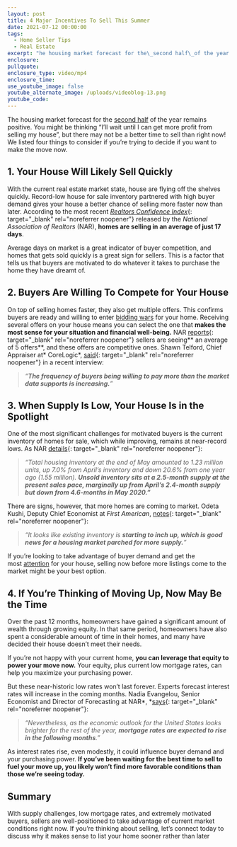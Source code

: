 ```yaml
---
layout: post
title: 4 Major Incentives To Sell This Summer
date: 2021-07-12 00:00:00
tags:
  - Home Seller Tips
  - Real Estate
excerpt: "he housing market forecast for the\_second half\_of the year remains positive. You might be thinking “I’ll wait until I can get more profit from selling my house”, but there may not be a better time to sell than right now! We listed four things to consider if you’re trying to decide if you want to make the move now."
enclosure:
pullquote:
enclosure_type: video/mp4
enclosure_time:
use_youtube_image: false
youtube_alternate_image: /uploads/videoblog-13.png
youtube_code:
---
```

The housing market forecast for the&nbsp;[second half](https://www.buyandsellvero.com/blog/what-do-experts-see-on-the-horizon-for-the-second-half-of-the-year/)&nbsp;of the year remains positive. You might be thinking “I’ll wait until I can get more profit from selling my house”, but there may not be a better time to sell than right now\! We listed four things to consider if you’re trying to decide if you want to make the move now.

## **1\. Your House Will Likely Sell Quickly**

With the current real estate market state, house are flying off the shelves quickly. Record-low house for sale inventory partnered with high buyer demand gives your house a better chance of selling more faster now than later. According to the most recent&nbsp;[*Realtors Confidence Index*](https://www.nar.realtor/research-and-statistics/research-reports/realtors-confidence-index){: target="_blank" rel="noreferrer noopener"}&nbsp;released by the&nbsp;*National Association of Realtors&nbsp;*(NAR),&nbsp;**homes are selling in an average of just 17 days**.

Average days on market is a great indicator of buyer competition, and homes that gets sold quickly is a great sign for sellers. This is a factor that tells us that buyers are motivated to do whatever it takes to purchase the home they have dreamt of.

## **2\. Buyers Are Willing To Compete for Your House**

On top of selling homes faster, they also get multiple offers. This confirms buyers are ready and willing to enter&nbsp;[bidding wars](https://www.mykcm.com/2021/06/21/5-things-homebuyers-need-to-know-when-making-an-offer/)&nbsp;for your home. Receiving several offers on your house means you can select the one that&nbsp;**makes the most sense for your situation and financial well-being.**&nbsp;NAR&nbsp;[reports](https://www.nar.realtor/research-and-statistics/research-reports/realtors-confidence-index){: target="_blank" rel="noreferrer noopener"}&nbsp;sellers are seeing**&nbsp;an average of 5 offers**, and these offers are competitive ones. Shawn Telford, Chief Appraiser at*&nbsp;CoreLogic*,&nbsp;[said](https://www.seattletimes.com/business/homebuyers-increasingly-willing-to-pay-above-asking-price/){: target="_blank" rel="noreferrer noopener"}&nbsp;in a recent interview:

> *“**The frequency of buyers being willing to pay more than the market data supports is increasing.**”*

## **3\. When Supply Is Low, Your House Is in the Spotlight**

One of the most significant challenges for motivated buyers is the current inventory of homes for sale, which while improving, remains at near-record lows. As NAR&nbsp;[details](https://www.globenewswire.com/news-release/2021/06/22/2251149/0/en/Existing-Home-Sales-Experience-Slight-Skid-of-0-9-in-May.html){: target="_blank" rel="noreferrer noopener"}\:

> *“Total housing inventory at the end of May amounted to 1.23 million units, up 7.0% from April’s inventory and down 20.6% from one year ago (1.55 million).&nbsp;**Unsold inventory sits at a 2.5-month supply at the present sales pace, marginally up from April’s 2.4-month supply but down from 4.6-months in May 2020.”***

There are signs, however, that more homes are coming to market. Odeta Kushi, Deputy Chief Economist at&nbsp;*First American*,&nbsp;[notes](https://twitter.com/odetakushi/status/1407344750534041615){: target="_blank" rel="noreferrer noopener"}\:

> *“It looks like existing inventory is&nbsp;**starting to inch up, which is good news for a housing market parched for more supply.**”*

If you’re looking to take advantage of buyer demand and get the most&nbsp;[attention](https://www.mykcm.com/2021/05/13/your-house-could-be-the-oasis-in-an-inventory-desert/)&nbsp;for your house, selling now before more listings come to the market might be your best option.

## **4\. If You’re Thinking of Moving Up, Now May Be the Time**

Over the past 12 months, homeowners have gained a significant amount of wealth through growing equity. In that same period, homeowners have also spent a considerable amount of time in their homes, and many have decided their house doesn’t meet their needs.

If you’re not happy with your current home,&nbsp;**you can leverage that equity to power your move now.**&nbsp;Your equity, plus current low mortgage rates, can help you maximize your purchasing power.

But these near-historic low rates won’t last forever. Experts forecast interest rates will increase in the coming months. Nadia Evangelou, Senior Economist and Director of Forecasting at NAR*,&nbsp;*[says](https://www.nar.realtor/blogs/economists-outlook/instant-reaction-mortgage-rates-june-17-2021){: target="_blank" rel="noreferrer noopener"}\:

> *“Nevertheless, as the economic outlook for the United States looks brighter for the rest of the year,&nbsp;**mortgage rates are expected to rise in the following months**.”*

As interest rates rise, even modestly, it could influence buyer demand and your purchasing power.&nbsp;**If you’ve been waiting for the best time to sell to fuel your move up, you likely won’t find more favorable conditions than those we’re seeing today.**

## **Summary**

With supply challenges, low mortgage rates, and extremely motivated buyers, sellers are well-positioned to take advantage of current market conditions right now. If you’re thinking about selling, let’s connect today to discuss why it makes sense to list your home sooner rather than later
